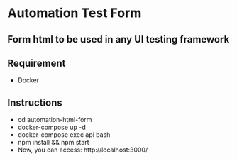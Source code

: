 # Automation Test Form
## Form html to be used in any UI testing framework

## Requirement
* Docker

## Instructions
* cd  automation-html-form
* docker-compose up -d
* docker-compose exec api bash
* npm install && npm start
* Now, you can access: http://localhost:3000/

